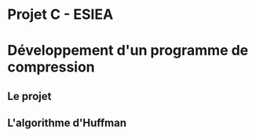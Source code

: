 # Projet C - ESIEA
# Développement d'un programme de compression

## Le projet

## L'algorithme d'Huffman

